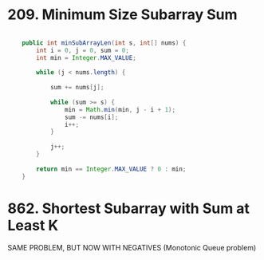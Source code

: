 
# 209. Minimum Size Subarray Sum

```java

    public int minSubArrayLen(int s, int[] nums) {  
        int i = 0, j = 0, sum = 0;
        int min = Integer.MAX_VALUE;
        
        while (j < nums.length) { 
            
            sum += nums[j];
                        
            while (sum >= s) {
                min = Math.min(min, j - i + 1);
                sum -= nums[i];
                i++;
            }
            
            j++;
        }
        
        return min == Integer.MAX_VALUE ? 0 : min;     
    }

```


# 862. Shortest Subarray with Sum at Least K

SAME PROBLEM, BUT NOW WITH NEGATIVES (Monotonic Queue problem)